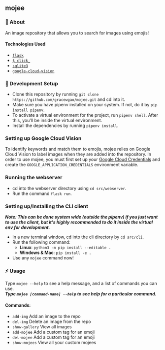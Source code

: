 ## mojee

### :beginner: About
An image repository that allows you to search for images using emojis!

#### Technologies Used
- [`flask`](https://github.com/pallets/flask)
- [`$ click_`](https://github.com/pallets/click)
- [`sqlite3`](https://www.sqlite.org/index.html)
- [`google-cloud-vision`](https://cloud.google.com/vision)

### :electric_plug: Development Setup

- Clone this repository by running `git clone https://github.com/gracewgao/mojee.git` and cd into it.
- Make sure you have pipenv installed on your system. If not, do it by `pip install pipenv`.
- To activate a virtual environment for the project, run `pipenv shell`. After this, you'll be inside the virtual environment.
- Install the dependencies by running `pipenv install`.

### Setting up Google Cloud Vision
To identify keywords and match them to emojis, mojee relies on Google Cloud Vision to label images when they are added into the repository.
In order to use mojee, you must first set up your [Google Cloud Credentials](https://cloud.google.com/vision/docs/setup) and create the `GOOGLE_APPLICATION_CREDENTIALS` environment variable.

### Running the webserver
- cd into the webserver directory using `cd src/webserver`.
- Run the command `flask run`.

### Setting up/Installing the CLI client
***Note: This can be done system wide (outside the pipenv) if you just want to use the client, but it's highly recommended to do it inside the virtual env for development.***
- In a new terminal window, cd into the cli directory by `cd src/cli`.
- Run the following command:
  - **Linux**: `python3 -m pip install --editable .`
  - **Windows & Mac**: `pip install -e .`
- Use any `mojee` command now!

### :zap: Usage
Type `mojee --help` to see a help message, and a list of commands you can use.<br>
***Type `mojee [command-name] --help` to see help for a particular command.***

#### Commands:
- `add-img` Add an image to the repo
- `del-img` Delete an image from the repo
- `show-gallery` View all images
- `add-mojee` Add a custom tag for an emoji
- `del-mojee` Add a custom tag for an emoji
- `show-mojees` View all your custom mojees

